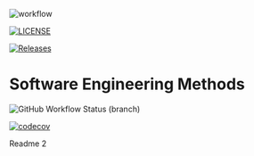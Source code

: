 ![workflow](https://github.com/Pie3215/sem/actions/workflows/main.yml/badge.svg)

[![LICENSE](https://img.shields.io/github/license/Pie3215/sem.svg?style=flat-square)](https://github.com/Pie3215/sem/blob/master/LICENSE)

[![Releases](https://img.shields.io/github/release/Pie3215/sem/all.svg?style=flat-square)](https://github.com/Pie3215/sem/releases)

# Software Engineering Methods
![GitHub Workflow Status (branch)](https://img.shields.io/github/workflow/status/Pie3215/sem/main.yml/develop?style=flat-square)

[![codecov](https://codecov.io/gh/Pie3215/sem/graph/badge.svg?token=6T1397D93X)](https://codecov.io/gh/Pie3215/sem)

Readme 2